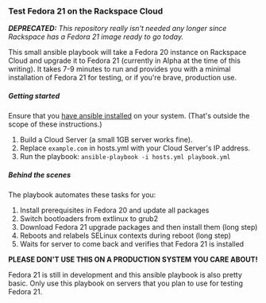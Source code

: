 ### Test Fedora 21 on the Rackspace Cloud

***DEPRECATED:*** *This repository really isn't needed any longer since Rackspace has a Fedora 21 image ready to go today.*

This small ansible playbook will take a Fedora 20 instance on Rackspace Cloud and upgrade it to Fedora 21 (currently in Alpha at the time of this writing).  It takes 7-9 minutes to run and provides you with a minimal installation of Fedora 21 for testing, or if you're brave, production use.

##### Getting started
Ensure that you [have ansible installed](http://docs.ansible.com/intro_installation.html) on your system.  (That's outside the scope of these instructions.)

1. Build a Cloud Server (a small 1GB server works fine).
2. Replace `example.com` in hosts.yml with your Cloud Server's IP address.
3. Run the playbook: `ansible-playbook -i hosts.yml playbook.yml`

##### Behind the scenes
The playbook automates these tasks for you:

1. Install prerequisites in Fedora 20 and update all packages
2. Switch bootloaders from extlinux to grub2
3. Download Fedora 21 upgrade packages and then install them (long step)
4. Reboots and relabels SELinux contexts during reboot (long step)
5. Waits for server to come back and verifies that Fedora 21 is installed

**PLEASE DON'T USE THIS ON A PRODUCTION SYSTEM YOU CARE ABOUT!**

Fedora 21 is still in development and this ansible playbook is also pretty basic.  Only use this playbook on servers that you plan to use for testing Fedora 21.
